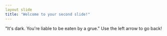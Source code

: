 ```yaml
---
layout slide
title: "Welcome to your second slide!"
---
```

"It's dark.  You're liable to be eaten by a grue."
Use the left arrow to go back!
